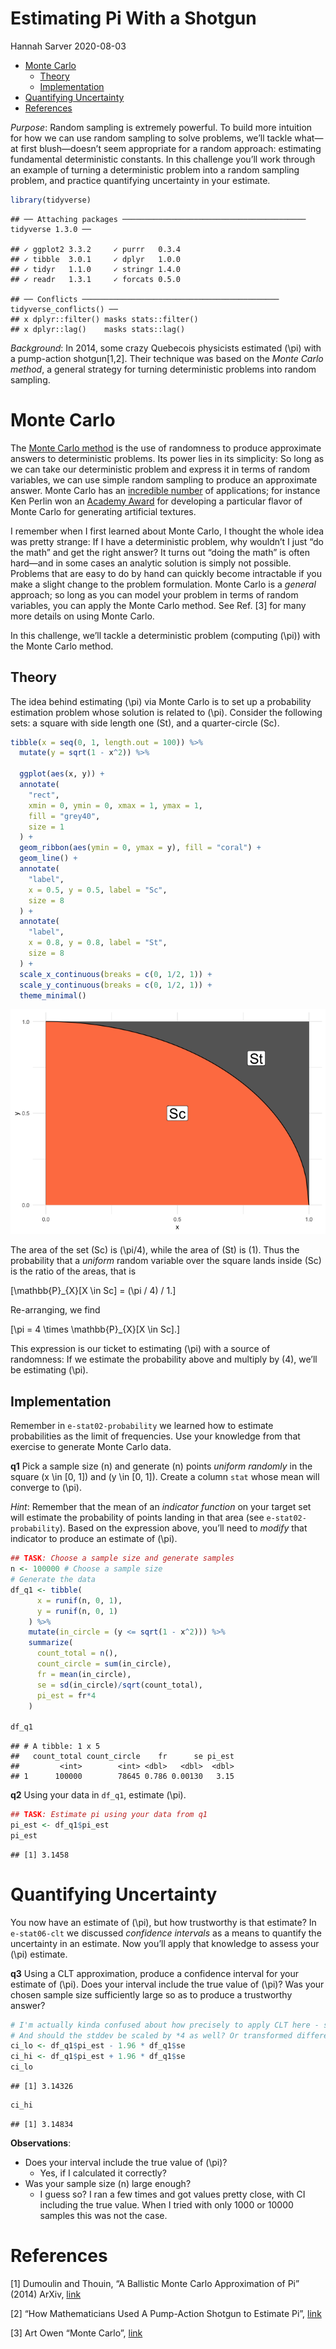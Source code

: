 Estimating Pi With a Shotgun
================
Hannah Sarver
2020-08-03

  - [Monte Carlo](#monte-carlo)
      - [Theory](#theory)
      - [Implementation](#implementation)
  - [Quantifying Uncertainty](#quantifying-uncertainty)
  - [References](#references)

*Purpose*: Random sampling is extremely powerful. To build more
intuition for how we can use random sampling to solve problems, we’ll
tackle what—at first blush—doesn’t seem appropriate for a random
approach: estimating fundamental deterministic constants. In this
challenge you’ll work through an example of turning a deterministic
problem into a random sampling problem, and practice quantifying
uncertainty in your estimate.

``` r
library(tidyverse)
```

    ## ── Attaching packages ───────────────────────────────────────── tidyverse 1.3.0 ──

    ## ✓ ggplot2 3.3.2     ✓ purrr   0.3.4
    ## ✓ tibble  3.0.1     ✓ dplyr   1.0.0
    ## ✓ tidyr   1.1.0     ✓ stringr 1.4.0
    ## ✓ readr   1.3.1     ✓ forcats 0.5.0

    ## ── Conflicts ──────────────────────────────────────────── tidyverse_conflicts() ──
    ## x dplyr::filter() masks stats::filter()
    ## x dplyr::lag()    masks stats::lag()

*Background*: In 2014, some crazy Quebecois physicists estimated \(\pi\)
with a pump-action shotgun\[1,2\]. Their technique was based on the
*Monte Carlo method*, a general strategy for turning deterministic
problems into random sampling.

# Monte Carlo

<!-- -------------------------------------------------- -->

The [Monte Carlo
method](https://en.wikipedia.org/wiki/Monte_Carlo_method) is the use of
randomness to produce approximate answers to deterministic problems. Its
power lies in its simplicity: So long as we can take our deterministic
problem and express it in terms of random variables, we can use simple
random sampling to produce an approximate answer. Monte Carlo has an
[incredible
number](https://en.wikipedia.org/wiki/Monte_Carlo_method#Applications)
of applications; for instance Ken Perlin won an [Academy
Award](https://en.wikipedia.org/wiki/Perlin_noise) for developing a
particular flavor of Monte Carlo for generating artificial textures.

I remember when I first learned about Monte Carlo, I thought the whole
idea was pretty strange: If I have a deterministic problem, why wouldn’t
I just “do the math” and get the right answer? It turns out “doing the
math” is often hard—and in some cases an analytic solution is simply not
possible. Problems that are easy to do by hand can quickly become
intractable if you make a slight change to the problem formulation.
Monte Carlo is a *general* approach; so long as you can model your
problem in terms of random variables, you can apply the Monte Carlo
method. See Ref. \[3\] for many more details on using Monte Carlo.

In this challenge, we’ll tackle a deterministic problem (computing
\(\pi\)) with the Monte Carlo method.

## Theory

<!-- ------------------------- -->

The idea behind estimating \(\pi\) via Monte Carlo is to set up a
probability estimation problem whose solution is related to \(\pi\).
Consider the following sets: a square with side length one \(St\), and a
quarter-circle \(Sc\).

``` r
tibble(x = seq(0, 1, length.out = 100)) %>%
  mutate(y = sqrt(1 - x^2)) %>%

  ggplot(aes(x, y)) +
  annotate(
    "rect",
    xmin = 0, ymin = 0, xmax = 1, ymax = 1,
    fill = "grey40",
    size = 1
  ) +
  geom_ribbon(aes(ymin = 0, ymax = y), fill = "coral") +
  geom_line() +
  annotate(
    "label",
    x = 0.5, y = 0.5, label = "Sc",
    size = 8
  ) +
  annotate(
    "label",
    x = 0.8, y = 0.8, label = "St",
    size = 8
  ) +
  scale_x_continuous(breaks = c(0, 1/2, 1)) +
  scale_y_continuous(breaks = c(0, 1/2, 1)) +
  theme_minimal()
```

![](c07-monte-carlo-assignment_files/figure-gfm/vis-areas-1.png)<!-- -->

The area of the set \(Sc\) is \(\pi/4\), while the area of \(St\) is
\(1\). Thus the probability that a *uniform* random variable over the
square lands inside \(Sc\) is the ratio of the areas, that is

\[\mathbb{P}_{X}[X \in Sc] = (\pi / 4) / 1.\]

Re-arranging, we find

\[\pi = 4 \times \mathbb{P}_{X}[X \in Sc].\]

This expression is our ticket to estimating \(\pi\) with a source of
randomness: If we estimate the probability above and multiply by \(4\),
we’ll be estimating \(\pi\).

## Implementation

<!-- ------------------------- -->

Remember in `e-stat02-probability` we learned how to estimate
probabilities as the limit of frequencies. Use your knowledge from that
exercise to generate Monte Carlo data.

**q1** Pick a sample size \(n\) and generate \(n\) points *uniform
randomly* in the square \(x \in [0, 1]\) and \(y \in [0, 1]\). Create a
column `stat` whose mean will converge to \(\pi\).

*Hint*: Remember that the mean of an *indicator function* on your target
set will estimate the probability of points landing in that area (see
`e-stat02-probability`). Based on the expression above, you’ll need to
*modify* that indicator to produce an estimate of \(\pi\).

``` r
## TASK: Choose a sample size and generate samples
n <- 100000 # Choose a sample size
# Generate the data
df_q1 <- tibble(
      x = runif(n, 0, 1),
      y = runif(n, 0, 1)
    ) %>%
    mutate(in_circle = (y <= sqrt(1 - x^2))) %>%
    summarize(
      count_total = n(),
      count_circle = sum(in_circle),
      fr = mean(in_circle),
      se = sd(in_circle)/sqrt(count_total),
      pi_est = fr*4
    )

df_q1
```

    ## # A tibble: 1 x 5
    ##   count_total count_circle    fr      se pi_est
    ##         <int>        <int> <dbl>   <dbl>  <dbl>
    ## 1      100000        78645 0.786 0.00130   3.15

**q2** Using your data in `df_q1`, estimate \(\pi\).

``` r
## TASK: Estimate pi using your data from q1
pi_est <- df_q1$pi_est
pi_est
```

    ## [1] 3.1458

# Quantifying Uncertainty

<!-- -------------------------------------------------- -->

You now have an estimate of \(\pi\), but how trustworthy is that
estimate? In `e-stat06-clt` we discussed *confidence intervals* as a
means to quantify the uncertainty in an estimate. Now you’ll apply that
knowledge to assess your \(\pi\) estimate.

**q3** Using a CLT approximation, produce a confidence interval for your
estimate of \(\pi\). Does your interval include the true value of
\(\pi\)? Was your chosen sample size sufficiently large so as to produce
a trustworthy answer?

``` r
# I'm actually kinda confused about how precisely to apply CLT here - should this be across a bunch of sampling iterations?
# And should the stddev be scaled by *4 as well? Or transformed differently? Does the 1.96 make sense, or is that a variable (I was medium confused about that from the CLT assignment in the first place)
ci_lo <- df_q1$pi_est - 1.96 * df_q1$se
ci_hi <- df_q1$pi_est + 1.96 * df_q1$se
ci_lo
```

    ## [1] 3.14326

``` r
ci_hi
```

    ## [1] 3.14834

**Observations**:

  - Does your interval include the true value of \(\pi\)?
      - Yes, if I calculated it correctly?
  - Was your sample size \(n\) large enough?
      - I guess so? I ran a few times and got values pretty close, with
        CI including the true value. When I tried with only 1000 or
        10000 samples this was not the case.

# References

<!-- -------------------------------------------------- -->

\[1\] Dumoulin and Thouin, “A Ballistic Monte Carlo Approximation of Pi”
(2014) ArXiv, [link](https://arxiv.org/abs/1404.1499)

\[2\] “How Mathematicians Used A Pump-Action Shotgun to Estimate Pi”,
[link](https://medium.com/the-physics-arxiv-blog/how-mathematicians-used-a-pump-action-shotgun-to-estimate-pi-c1eb776193ef)

\[3\] Art Owen “Monte Carlo”,
[link](https://statweb.stanford.edu/~owen/mc/)
